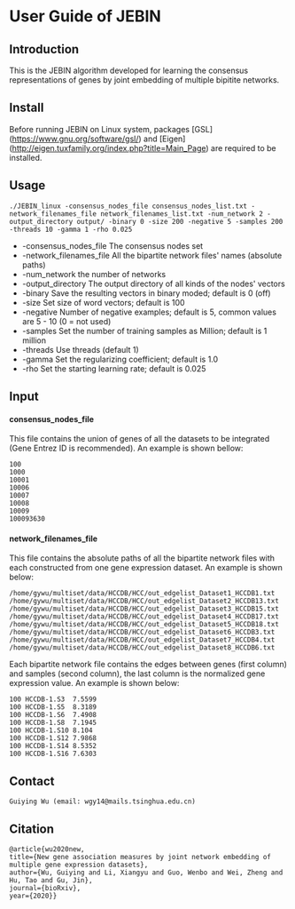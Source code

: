 # User Guide of JEBIN

## Introduction

This is the JEBIN algorithm developed for learning the consensus representations of genes by joint embedding of multiple bipitite networks. 


## Install
Before running JEBIN on Linux system, packages [GSL] (https://www.gnu.org/software/gsl/)  and [Eigen] (http://eigen.tuxfamily.org/index.php?title=Main_Page) are required to be installed.


## Usage
```
./JEBIN_linux -consensus_nodes_file consensus_nodes_list.txt -network_filenames_file network_filenames_list.txt -num_network 2 -output_directory output/ -binary 0 -size 200 -negative 5 -samples 200 -threads 10 -gamma 1 -rho 0.025
```

- -consensus_nodes_file <file>
                The consensus nodes set
- -network_filenames_file <file>
                All the bipartite network files' names (absolute paths)
- -num_network <int>
                the number of networks
- -output_directory <file>
                The output directory of all kinds of the nodes' vectors
- -binary <int>
                Save the resulting vectors in binary moded; default is 0 (off)
- -size <int>
                Set size of word vectors; default is 100
- -negative <int>
                Number of negative examples; default is 5, common values are 5 - 10 (0 = not used)
- -samples <float>
                Set the number of training samples as <float>Million; default is 1 million
- -threads <int>
                Use <int> threads (default 1)
- -gamma <float>
                Set the regularizing coefficient; default is 1.0
- -rho <float>
                Set the starting learning rate; default is 0.025




## Input 

#### consensus_nodes_file 

This file contains the union of genes of all the datasets to be integrated (Gene Entrez ID is recommended). An example is shown bellow: 
```
100
1000
10001
10006
10007
10008
10009
100093630
```

#### network_filenames_file

This file contains the absolute paths of all the bipartite network files with each constructed from one gene expression dataset. An example is shown below:
```
/home/gywu/multiset/data/HCCDB/HCC/out_edgelist_Dataset1_HCCDB1.txt
/home/gywu/multiset/data/HCCDB/HCC/out_edgelist_Dataset2_HCCDB13.txt
/home/gywu/multiset/data/HCCDB/HCC/out_edgelist_Dataset3_HCCDB15.txt
/home/gywu/multiset/data/HCCDB/HCC/out_edgelist_Dataset4_HCCDB17.txt
/home/gywu/multiset/data/HCCDB/HCC/out_edgelist_Dataset5_HCCDB18.txt
/home/gywu/multiset/data/HCCDB/HCC/out_edgelist_Dataset6_HCCDB3.txt
/home/gywu/multiset/data/HCCDB/HCC/out_edgelist_Dataset7_HCCDB4.txt
/home/gywu/multiset/data/HCCDB/HCC/out_edgelist_Dataset8_HCCDB6.txt
```

Each bipartite network file contains the edges between genes (first column) and samples (second column), the last column is the normalized gene expression value. An example is shown below:
```
100	HCCDB-1.S3	7.5599
100	HCCDB-1.S5	8.3189
100	HCCDB-1.S6	7.4908
100	HCCDB-1.S8	7.1945
100	HCCDB-1.S10	8.104
100	HCCDB-1.S12	7.9868
100	HCCDB-1.S14	8.5352
100	HCCDB-1.S16	7.6303
```


## Contact
```
Guiying Wu (email: wgy14@mails.tsinghua.edu.cn)
```


## Citation
```
@article{wu2020new,
title={New gene association measures by joint network embedding of multiple gene expression datasets},
author={Wu, Guiying and Li, Xiangyu and Guo, Wenbo and Wei, Zheng and Hu, Tao and Gu, Jin},
journal={bioRxiv},
year={2020}}
```
